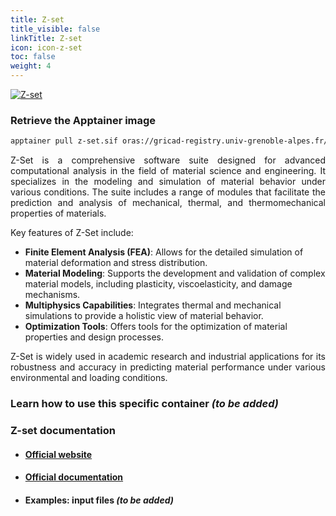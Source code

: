```yaml
---
title: Z-set
title_visible: false
linkTitle: Z-set
icon: icon-z-set
toc: false
weight: 4
---
```


<a href="http://www.zset-software.com/" target="_blank" class="codes-pages-top-logo">
    <img alt="Z-set" class="logo-z-set">
</a>

### Retrieve the Apptainer image

```bash
apptainer pull z-set.sif oras://gricad-registry.univ-grenoble-alpes.fr/diamond/apptainer/apptainer-singularity-projects/z-set.sif:latest
```

<div align="justify">

Z-Set is a comprehensive software suite designed for advanced computational analysis in the field of material science and engineering. It specializes in the modeling and simulation of material behavior under various conditions. The suite includes a range of modules that facilitate the prediction and analysis of mechanical, thermal, and thermomechanical properties of materials.

</div>

Key features of Z-Set include:

- **Finite Element Analysis (FEA)**: Allows for the detailed simulation of material deformation and stress distribution.
- **Material Modeling**: Supports the development and validation of complex material models, including plasticity, viscoelasticity, and damage mechanisms.
- **Multiphysics Capabilities**: Integrates thermal and mechanical simulations to provide a holistic view of material behavior.
- **Optimization Tools**: Offers tools for the optimization of material properties and design processes.

<div align="justify">

Z-Set is widely used in academic research and industrial applications for its robustness and accuracy in predicting material performance under various environmental and loading conditions.

</div>

### Learn how to use this specific container _(to be added)_

### Z-set documentation

- #### <a href="http://www.zset-software.com/" target="_blank">Official website</a>

- #### <a href="http://www.zset-software.com/support/manuals/" target="_blank">Official documentation</a>

- #### Examples: input files _(to be added)_
